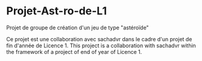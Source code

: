 # Projet-Ast-ro-de-L1
Projet de groupe de création d'un jeu de type "astéroïde"

Ce projet est une collaboration avec sachadvr dans le cadre d'un projet de fin d'année de Licence 1. 
This project is a collaboration with sachadvr within the framework of a project of end of year of Licence 1. 
